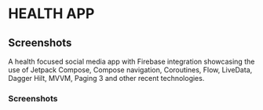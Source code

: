 # HEALTH APP
<H2>Screenshots</H2>
A health focused social media app with Firebase integration showcasing the use of Jetpack Compose, Compose navigation, Coroutines, Flow, LiveData, Dagger Hilt, MVVM, Paging 3
and other recent technologies.

<H3>Screenshots</H3>
